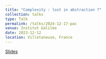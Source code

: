 ```yaml
---
title: "Complexity : lost in abstraction ?"
collection: talks
type: Talk
permalink: /talks/2024-12-17-pac
venue: Institut Galilée
date: 2023-12-12
location: Villetaneuse, France
---
```


[Slides](https://bchanus.github.io/files/slides/pac2024)